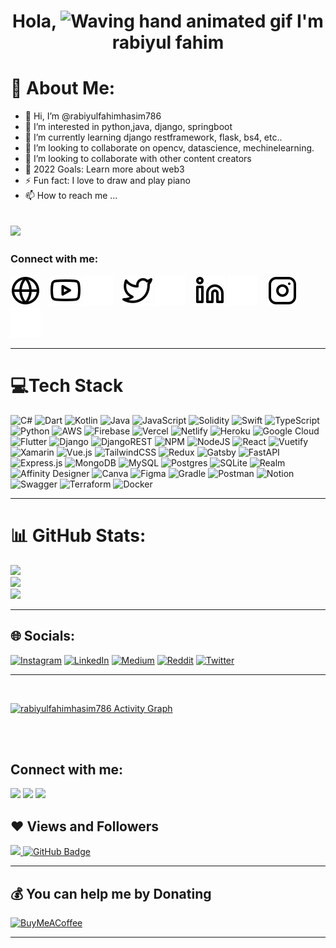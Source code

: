 <h1 align="center"> Hola, <img src="https://raw.githubusercontent.com/nixin72/nixin72/master/wave.gif" 
         alt="Waving hand animated gif"
         height="45"
         width="45" /> I'm rabiyul fahim </h1>
         

# 💫 About Me:
- 👋 Hi, I’m @rabiyulfahimhasim786
- 👀 I’m interested in python,java, django, springboot
- 🌱 I’m currently learning django restframework, flask, bs4, etc..
- 💞️ I’m looking to collaborate on opencv, datascience, mechinelearning.
- 👯 I’m looking to collaborate with other content creators
- 🥅 2022 Goals: Learn more about web3
- ⚡ Fun fact: I love to draw and play piano
- 📫 How to reach me ...


![](https://komarev.com/ghpvc/?username=rabiyulfahimhasim786)
---

### Connect with me:

[![website](./img/globe-light.svg)](https://hrfcreation.blogspot.com/)
&nbsp;&nbsp;
[![website](./img/youtube-light.svg)](https://www.youtube.com/channel/UCsMaYg3Y35iEL9BRqjt6IwQ#gh-light-mode-only)
[![website](./img/youtube-dark.svg)](https://www.youtube.com/channel/UCsMaYg3Y35iEL9BRqjt6IwQ#gh-dark-mode-only)
&nbsp;&nbsp;
[![website](./img/twitter-light.svg)](https://twitter.com/#gh-light-mode-only)
[![website](./img/twitter-dark.svg)](https://twitter.com/#gh-dark-mode-only)
&nbsp;&nbsp;
[![website](./img/linkedin-light.svg)](https://www.linkedin.com/in/rabiyul-fahim-0b9981155/#gh-light-mode-only)
[![website](./img/linkedin-dark.svg)](https://www.linkedin.com/in/rabiyul-fahim-0b9981155/#gh-dark-mode-only)
&nbsp;&nbsp;
[![website](./img/instagram-light.svg)](https://www.instagram.com/rabiyulfahim/#gh-light-mode-only)
[![website](./img/instagram-dark.svg)](]https://www.instagram.com/rabiyulfahim/#gh-dark-mode-only)


---

# 💻Tech Stack
![C#](https://img.shields.io/badge/c%23-%23239120.svg?style=for-the-badge&logo=c-sharp&logoColor=white) ![Dart](https://img.shields.io/badge/dart-%230175C2.svg?style=for-the-badge&logo=dart&logoColor=white) ![Kotlin](https://img.shields.io/badge/kotlin-%230095D5.svg?style=for-the-badge&logo=kotlin&logoColor=white) ![Java](https://img.shields.io/badge/java-%23ED8B00.svg?style=for-the-badge&logo=java&logoColor=white) ![JavaScript](https://img.shields.io/badge/javascript-%23323330.svg?style=for-the-badge&logo=javascript&logoColor=%23F7DF1E) ![Solidity](https://img.shields.io/badge/Solidity-%23363636.svg?style=for-the-badge&logo=solidity&logoColor=white) ![Swift](https://img.shields.io/badge/swift-F54A2A?style=for-the-badge&logo=swift&logoColor=white) ![TypeScript](https://img.shields.io/badge/typescript-%23007ACC.svg?style=for-the-badge&logo=typescript&logoColor=white) ![Python](https://img.shields.io/badge/python-3670A0?style=for-the-badge&logo=python&logoColor=ffdd54) ![AWS](https://img.shields.io/badge/AWS-%23FF9900.svg?style=for-the-badge&logo=amazon-aws&logoColor=white) ![Firebase](https://img.shields.io/badge/firebase-%23039BE5.svg?style=for-the-badge&logo=firebase) ![Vercel](https://img.shields.io/badge/vercel-%23000000.svg?style=for-the-badge&logo=vercel&logoColor=white) ![Netlify](https://img.shields.io/badge/netlify-%23000000.svg?style=for-the-badge&logo=netlify&logoColor=#00C7B7) ![Heroku](https://img.shields.io/badge/heroku-%23430098.svg?style=for-the-badge&logo=heroku&logoColor=white) ![Google Cloud](https://img.shields.io/badge/Google%20Cloud-%234285F4.svg?style=for-the-badge&logo=google-cloud&logoColor=white) ![Flutter](https://img.shields.io/badge/Flutter-%2302569B.svg?style=for-the-badge&logo=Flutter&logoColor=white) ![Django](https://img.shields.io/badge/django-%23092E20.svg?style=for-the-badge&logo=django&logoColor=white) ![DjangoREST](https://img.shields.io/badge/DJANGO-REST-ff1709?style=for-the-badge&logo=django&logoColor=white&color=ff1709&labelColor=gray) ![NPM](https://img.shields.io/badge/NPM-%23000000.svg?style=for-the-badge&logo=npm&logoColor=white) ![NodeJS](https://img.shields.io/badge/node.js-6DA55F?style=for-the-badge&logo=node.js&logoColor=white) ![React](https://img.shields.io/badge/react-%2320232a.svg?style=for-the-badge&logo=react&logoColor=%2361DAFB) ![Vuetify](https://img.shields.io/badge/Vuetify-1867C0?style=for-the-badge&logo=vuetify&logoColor=AEDDFF) ![Xamarin](https://img.shields.io/badge/Xamarin-3199DC?style=for-the-badge&logo=xamarin&logoColor=white) ![Vue.js](https://img.shields.io/badge/vuejs-%2335495e.svg?style=for-the-badge&logo=vuedotjs&logoColor=%234FC08D) ![TailwindCSS](https://img.shields.io/badge/tailwindcss-%2338B2AC.svg?style=for-the-badge&logo=tailwind-css&logoColor=white) ![Redux](https://img.shields.io/badge/redux-%23593d88.svg?style=for-the-badge&logo=redux&logoColor=white) ![Gatsby](https://img.shields.io/badge/Gatsby-%23663399.svg?style=for-the-badge&logo=gatsby&logoColor=white) ![FastAPI](https://img.shields.io/badge/FastAPI-005571?style=for-the-badge&logo=fastapi) ![Express.js](https://img.shields.io/badge/express.js-%23404d59.svg?style=for-the-badge&logo=express&logoColor=%2361DAFB) ![MongoDB](https://img.shields.io/badge/MongoDB-%234ea94b.svg?style=for-the-badge&logo=mongodb&logoColor=white) ![MySQL](https://img.shields.io/badge/mysql-%2300f.svg?style=for-the-badge&logo=mysql&logoColor=white) ![Postgres](https://img.shields.io/badge/postgres-%23316192.svg?style=for-the-badge&logo=postgresql&logoColor=white) ![SQLite](https://img.shields.io/badge/sqlite-%2307405e.svg?style=for-the-badge&logo=sqlite&logoColor=white) ![Realm](https://img.shields.io/badge/Realm-39477F?style=for-the-badge&logo=realm&logoColor=white) ![Affinity Designer](https://img.shields.io/badge/affinitydesginer-%231B72BE.svg?style=for-the-badge&logo=affinity-designer&logoColor=white) ![Canva](https://img.shields.io/badge/Canva-%2300C4CC.svg?style=for-the-badge&logo=Canva&logoColor=white) 	![Figma](https://img.shields.io/badge/figma-%23F24E1E.svg?style=for-the-badge&logo=figma&logoColor=white) ![Gradle](https://img.shields.io/badge/Gradle-02303A.svg?style=for-the-badge&logo=Gradle&logoColor=white) ![Postman](https://img.shields.io/badge/Postman-FF6C37?style=for-the-badge&logo=postman&logoColor=white) ![Notion](https://img.shields.io/badge/Notion-%23000000.svg?style=for-the-badge&logo=notion&logoColor=white) ![Swagger](https://img.shields.io/badge/-Swagger-%23Clojure?style=for-the-badge&logo=swagger&logoColor=white) ![Terraform](https://img.shields.io/badge/terraform-%235835CC.svg?style=for-the-badge&logo=terraform&logoColor=white) ![Docker](https://img.shields.io/badge/docker-%230db7ed.svg?style=for-the-badge&logo=docker&logoColor=white)


---
# 📊 GitHub Stats:
![](https://github-readme-stats.vercel.app/api?username=rabiyulfahimhasim786&theme=dark&hide_border=false&include_all_commits=true&count_private=false)<br/>
![](https://github-readme-streak-stats.herokuapp.com/?user=rabiyulfahimhasim786&theme=dark&hide_border=false)<br/>
![](https://github-readme-stats.vercel.app/api/top-langs/?username=rabiyulfahimhasim786&theme=dark&hide_border=false&include_all_commits=true&count_private=false&layout=compact)

---
## 🌐 Socials:
[![Instagram](https://img.shields.io/badge/Instagram-%23E4405F.svg?logo=Instagram&logoColor=white)](https://www.instagram.com/rabiyulfahim/) [![LinkedIn](https://img.shields.io/badge/LinkedIn-%230077B5.svg?logo=linkedin&logoColor=white)](https://www.linkedin.com/in/rabiyul-fahim-0b9981155/) [![Medium](https://img.shields.io/badge/Medium-12100E?logo=medium&logoColor=white)](https://medium.com/@rabiyulfahimh) [![Reddit](https://img.shields.io/badge/Reddit-%23FF4500.svg?logo=Reddit&logoColor=white)](https://reddit.com/user/) [![Twitter](https://img.shields.io/badge/Twitter-%231DA1F2.svg?logo=Twitter&logoColor=white)](https://twitter.com/) 

---
<br/>

<a href="https://github.com/rabiyulfahimhasim786/github-readme-activity-graph"><img alt="rabiyulfahimhasim786 Activity Graph" src="https://activity-graph.herokuapp.com/graph?username=rabiyulfahimhasim786&bg_color=0D1117&color=5BCDEC&line=5BCDEC&point=FFFFFF&hide_border=true" /></a>

<br/>
<br/>

## Connect with me:

<p align="left">

<a href = "https://www.linkedin.com/in/rabiyul-fahim-0b9981155/"><img src="https://img.icons8.com/fluent/48/000000/linkedin.png"/></a>
<a href = "https://twitter.com/rabiyulfahim"><img src="https://img.icons8.com/fluent/48/000000/twitter.png"/></a>
<a href = "https://www.instagram.com/rabiyulfahim/"><img src="https://img.icons8.com/fluent/48/000000/instagram-new.png"/></a>


</p>

## ❤ Views and Followers

<a href="https://github.com/Meghna-DAS/github-profile-views-counter">
    <img src="https://komarev.com/ghpvc/?username=rabiyulfahimhasim786">
</a>
<a href="https://github.com/rabiyulfahimhasim786?tab=followers"><img src="https://img.shields.io/github/followers/rabiyulfahimhasim786?label=Followers&style=social" alt="GitHub Badge"></a>


---
## 💰 You can help me by Donating
  [![BuyMeACoffee](https://img.shields.io/badge/Buy%20Me%20a%20Coffee-ffdd00?style=for-the-badge&logo=buy-me-a-coffee&logoColor=black)](https://www.buymeacoffee.com/rabiyulfahim) 

---

<!---
rabiyulfahimhasim786/rabiyulfahimhasim786 is a ✨ special ✨ repository because its `README.md` (this file) appears on your GitHub profile.
You can click the Preview link to take a look at your changes.
--->

